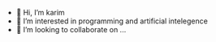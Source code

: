- 👋 Hi, I’m karim
- 👀 I’m interested in programming and artificial intelegence
- 💞️ I’m looking to collaborate on ...
<!---
karimvie/karimvie is a ✨ special ✨ repository because its `README.md` (this file) appears on your GitHub profile.
You can click the Preview link to take a look at your changes.
--->
